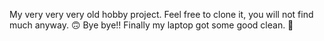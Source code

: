 My very very very old hobby project. Feel free to clone it, you will not find much anyway. 🙃
Bye bye!!
Finally my laptop got some good clean. 🧹 
